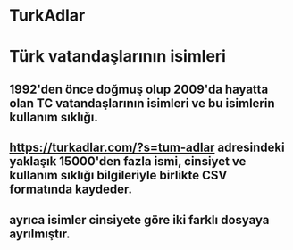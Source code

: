 # TurkAdlar
# Türk vatandaşlarının isimleri
## 1992'den önce doğmuş olup 2009'da hayatta olan TC vatandaşlarının isimleri ve bu isimlerin kullanım sıklığı.


## https://turkadlar.com/?s=tum-adlar  adresindeki yaklaşık 15000'den fazla ismi, cinsiyet ve kullanım sıklığı bilgileriyle birlikte CSV formatında kaydeder. 

## ayrıca isimler cinsiyete göre iki farklı dosyaya ayrılmıştır.
